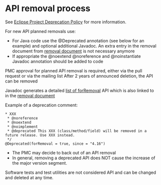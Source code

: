 # API removal process

See [Eclipse Project Deprecation Policy](Eclipse_API_Central_Deprecation_Policy.md) for more information.

For new API planned removals use:

* For Java code use the @Deprecated annotation (see below for an example) and optional additional Javadoc. 
An extra entry in the removal document from [removal document](https://help.eclipse.org/latest/index.jsp?topic=%2Forg.eclipse.platform.doc.isv%2Fporting%2Fremovals.html) is not necessary anymore
* If appropriate the @noextend @noreference and @noinstantiate Javadoc annotation should be added to code

PMC approval for planned API removal is required, either via the pull request or via the mailing list
After 2 years of announced deletion, the API can be removed

Javadoc generates a detailed [list of forRemoval](https://help.eclipse.org/latest/index.jsp?topic=%2Forg.eclipse.platform.doc.isv%2Freference%2Fapi%2Fdeprecated-list.html&anchor=forRemoval) API which is also linked to in the [removal document](https://help.eclipse.org/latest/index.jsp?topic=%2Forg.eclipse.platform.doc.isv%2Fporting%2Fremovals.html)

Example of a deprecation comment:

``` 
* XXX
 * @noreference
 * @noextend
 * @noimplement
 * @deprecated This XXX (class/method/field) will be removed in a future release. Use XXX instead.
 */
@Deprecated(forRemoval = true, since = "4.16")
``` 
* The PMC may decide to back out of an API removal
* In general, removing a deprecated API does NOT cause the increase of the major version segment.

Software tests and test utilities are not considered API and can be changed and deleted at any time.


